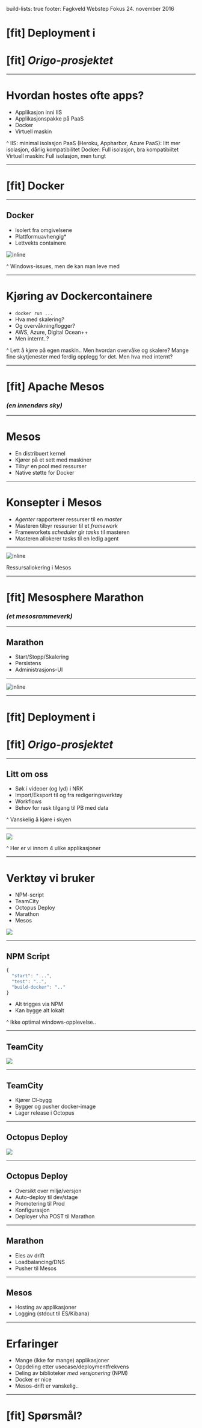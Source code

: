 build-lists: true
footer: Fagkveld Webstep Fokus 24. november 2016

# [fit] Deployment i
# [fit] _Origo-prosjektet_

---

# Hvordan hostes ofte apps?

- Applikasjon inni IIS
- Applikasjonspakke på PaaS
- Docker
- Virtuell maskin

^
IIS: minimal isolasjon
PaaS (Heroku, Appharbor, Azure PaaS): litt mer isolasjon, dårlig kompatibilitet
Docker: Full isolasjon, bra kompatibiltet
Virtuell maskin: Full isolasjon, men tungt

---

# [fit] Docker

---

## Docker
- Isolert fra omgivelsene
- Plattformuavhengig*
- Lettvekts containere

![inline](docker1.png)

^ Windows-issues, men de kan man leve med

---

# Kjøring av Dockercontainere
- `docker run ...`
- Hva med skalering?
- Og overvåkning/logger?
- AWS, Azure, Digital Ocean++
- Men internt..?

^
Lett å kjøre på egen maskin.. Men hvordan overvåke og skalere?
Mange fine skytjenester med ferdig opplegg for det.
Men hva med internt?

---

# [fit] Apache Mesos
### _(en innendørs sky)_

---

# Mesos
- En distribuert kernel
- Kjører på et sett med maskiner
- Tilbyr en pool med ressurser
- Native støtte for Docker

---

# Konsepter i Mesos
- _Agenter_ rapporterer ressurser til en _master_
- Masteren tilbyr ressurser til et _framework_
- Frameworkets _scheduler_ gir _tasks_ til masteren
- Masteren allokerer tasks til en ledig agent

---

![inline](mesos1.jpg)

Ressursallokering i Mesos

---

# [fit] Mesosphere Marathon
### _(et mesosrammeverk)_

---

## Marathon
- Start/Stopp/Skalering
- Persistens
- Administrasjons-UI

---

![inline](marathon.png)

---

# [fit] Deployment i
# [fit] _Origo-prosjektet_

---

## Litt om oss

- Søk i videoer (og lyd) i NRK
- Import/Eksport til og fra redigeringsverktøy
- Workflows
- Behov for rask tilgang til PB med data

^ Vanskelig å kjøre i skyen

---

![](potion.gif)

^ Her er vi innom 4 ulike applikasjoner

---

# Verktøy vi bruker

- NPM-script
- TeamCity
- Octopus Deploy
- Marathon
- Mesos

![](tools.jpg)

---

## NPM Script
```JavaScript
{
  "start": "...",
  "test": "..",
  "build-docker": ".."
}
```

- Alt trigges via NPM
- Kan bygge alt lokalt

^ Ikke optimal windows-opplevelse..

---

## TeamCity

![](teamcity.png)

---

## TeamCity

- Kjører CI-bygg
- Bygger og pusher docker-image
- Lager release i Octopus

---

## Octopus Deploy

![](octopus.png)

---

## Octopus Deploy

- Oversikt over miljø/versjon
- Auto-deploy til dev/stage
- Promotering til Prod
- Konfigurasjon
- Deployer vha POST til Marathon

---

## Marathon

- Eies av drift
- Loadbalancing/DNS
- Pusher til Mesos


---

## Mesos

- Hosting av applikasjoner
- Logging (stdout til ES/Kibana)

---

# Erfaringer

- Mange (ikke for mange) applikasjoner
- Oppdeling etter usecase/deploymentfrekvens
- Deling av biblioteker _med versjonering_ (NPM)
- Docker er nice
- Mesos-drift er vanskelig..


---

# [fit] Spørsmål?
